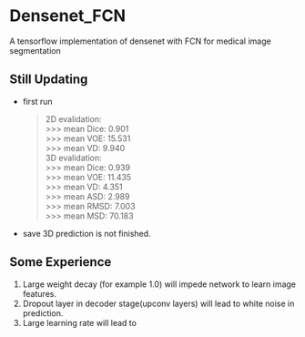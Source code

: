 # Densenet_FCN
A tensorflow implementation of densenet with FCN for medical image segmentation

## Still Updating
* first run
  > 2D evalidation:  
  > \>>> mean Dice:  0.901  
  > \>>> mean VOE:  15.531  
  > \>>> mean VD:    9.940  
  > 3D evalidation:  
  > \>>> mean Dice:  0.939  
  > \>>> mean VOE:  11.435  
  > \>>> mean VD:    4.351  
  > \>>> mean ASD:   2.989  
  > \>>> mean RMSD:  7.003  
  > \>>> mean MSD:  70.183  
* save 3D prediction is not finished.


## Some Experience
1. Large weight decay (for example 1.0) will impede network to learn image features.
2. Dropout layer in decoder stage(upconv layers) will lead to white noise in prediction.
3. Large learning rate will lead to 